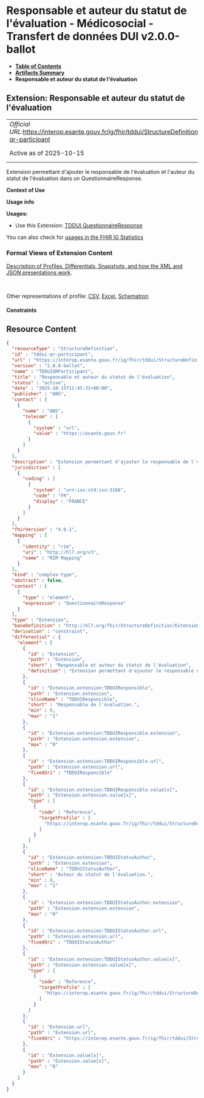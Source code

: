 # Responsable et auteur du statut de l'évaluation - Médicosocial - Transfert de données DUI v2.0.0-ballot

* [**Table of Contents**](toc.md)
* [**Artifacts Summary**](artifacts.md)
* **Responsable et auteur du statut de l'évaluation**

## Extension: Responsable et auteur du statut de l'évaluation 

| | |
| :--- | :--- |
| *Official URL*:https://interop.esante.gouv.fr/ig/fhir/tddui/StructureDefinition/tddui-qr-participant | *Version*:2.0.0-ballot |
| Active as of 2025-10-15 | *Computable Name*:TDDUIQRParticipant |

Extension permettant d'ajouter le responsable de l'évaluation et l'auteur du statut de l'évaluation dans un QuestionnaireResponse.

**Context of Use**

**Usage info**

**Usages:**

* Use this Extension: [TDDUI QuestionnaireResponse](StructureDefinition-tddui-questionnaire-response.md)

You can also check for [usages in the FHIR IG Statistics](https://packages2.fhir.org/xig/ans.fhir.fr.tddui|current/StructureDefinition/tddui-qr-participant)

### Formal Views of Extension Content

 [Description of Profiles, Differentials, Snapshots, and how the XML and JSON presentations work](http://build.fhir.org/ig/FHIR/ig-guidance/readingIgs.html#structure-definitions). 

 

Other representations of profile: [CSV](StructureDefinition-tddui-qr-participant.csv), [Excel](StructureDefinition-tddui-qr-participant.xlsx), [Schematron](StructureDefinition-tddui-qr-participant.sch) 

#### Constraints



## Resource Content

```json
{
  "resourceType" : "StructureDefinition",
  "id" : "tddui-qr-participant",
  "url" : "https://interop.esante.gouv.fr/ig/fhir/tddui/StructureDefinition/tddui-qr-participant",
  "version" : "2.0.0-ballot",
  "name" : "TDDUIQRParticipant",
  "title" : "Responsable et auteur du statut de l'évaluation",
  "status" : "active",
  "date" : "2025-10-15T11:45:31+00:00",
  "publisher" : "ANS",
  "contact" : [
    {
      "name" : "ANS",
      "telecom" : [
        {
          "system" : "url",
          "value" : "https://esante.gouv.fr"
        }
      ]
    }
  ],
  "description" : "Extension permettant d'ajouter le responsable de l'évaluation et l'auteur du statut de l'évaluation dans un QuestionnaireResponse.",
  "jurisdiction" : [
    {
      "coding" : [
        {
          "system" : "urn:iso:std:iso:3166",
          "code" : "FR",
          "display" : "FRANCE"
        }
      ]
    }
  ],
  "fhirVersion" : "4.0.1",
  "mapping" : [
    {
      "identity" : "rim",
      "uri" : "http://hl7.org/v3",
      "name" : "RIM Mapping"
    }
  ],
  "kind" : "complex-type",
  "abstract" : false,
  "context" : [
    {
      "type" : "element",
      "expression" : "QuestionnaireResponse"
    }
  ],
  "type" : "Extension",
  "baseDefinition" : "http://hl7.org/fhir/StructureDefinition/Extension",
  "derivation" : "constraint",
  "differential" : {
    "element" : [
      {
        "id" : "Extension",
        "path" : "Extension",
        "short" : "Responsable et auteur du statut de l'évaluation",
        "definition" : "Extension permettant d'ajouter le responsable de l'évaluation et l'auteur du statut de l'évaluation dans un QuestionnaireResponse."
      },
      {
        "id" : "Extension.extension:TDDUIResponsible",
        "path" : "Extension.extension",
        "sliceName" : "TDDUIResponsible",
        "short" : "Responsable de l'évaluation.",
        "min" : 0,
        "max" : "1"
      },
      {
        "id" : "Extension.extension:TDDUIResponsible.extension",
        "path" : "Extension.extension.extension",
        "max" : "0"
      },
      {
        "id" : "Extension.extension:TDDUIResponsible.url",
        "path" : "Extension.extension.url",
        "fixedUri" : "TDDUIResponsible"
      },
      {
        "id" : "Extension.extension:TDDUIResponsible.value[x]",
        "path" : "Extension.extension.value[x]",
        "type" : [
          {
            "code" : "Reference",
            "targetProfile" : [
              "https://interop.esante.gouv.fr/ig/fhir/tddui/StructureDefinition/tddui-practitioner"
            ]
          }
        ]
      },
      {
        "id" : "Extension.extension:TDDUIStatusAuthor",
        "path" : "Extension.extension",
        "sliceName" : "TDDUIStatusAuthor",
        "short" : "Auteur du statut de l'évaluation.",
        "min" : 0,
        "max" : "1"
      },
      {
        "id" : "Extension.extension:TDDUIStatusAuthor.extension",
        "path" : "Extension.extension.extension",
        "max" : "0"
      },
      {
        "id" : "Extension.extension:TDDUIStatusAuthor.url",
        "path" : "Extension.extension.url",
        "fixedUri" : "TDDUIStatusAuthor"
      },
      {
        "id" : "Extension.extension:TDDUIStatusAuthor.value[x]",
        "path" : "Extension.extension.value[x]",
        "type" : [
          {
            "code" : "Reference",
            "targetProfile" : [
              "https://interop.esante.gouv.fr/ig/fhir/tddui/StructureDefinition/tddui-practitioner"
            ]
          }
        ]
      },
      {
        "id" : "Extension.url",
        "path" : "Extension.url",
        "fixedUri" : "https://interop.esante.gouv.fr/ig/fhir/tddui/StructureDefinition/tddui-qr-participant"
      },
      {
        "id" : "Extension.value[x]",
        "path" : "Extension.value[x]",
        "max" : "0"
      }
    ]
  }
}

```
